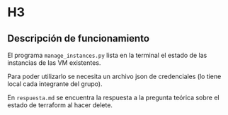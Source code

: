 # H3

## Descripción de funcionamiento

El programa ```manage_instances.py``` lista en la terminal el estado de las instancias de las VM existentes.

Para poder utilizarlo se necesita un archivo json de credenciales (lo tiene local cada integrante del grupo).

En ```respuesta.md``` se encuentra la respuesta a la pregunta teórica sobre el estado de terraform al hacer delete.